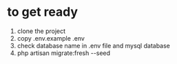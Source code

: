 # to get ready
1. clone the project
2. copy .env.example .env
3. check database name in .env file and mysql database
4. php artisan migrate:fresh --seed
